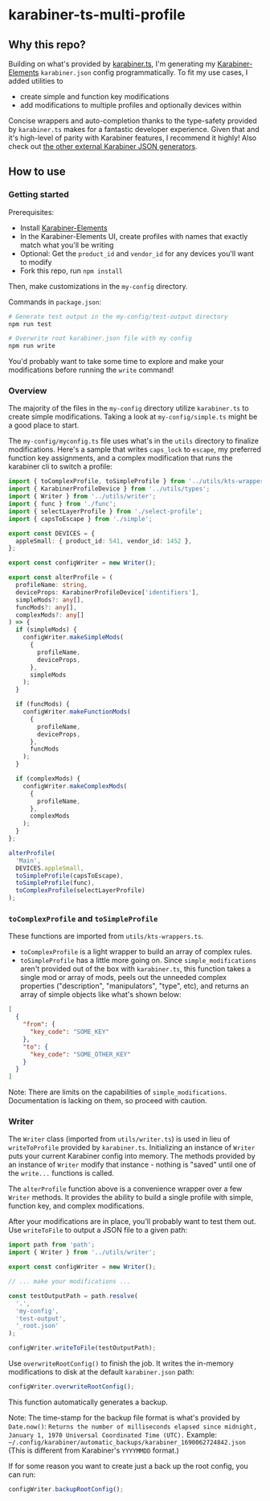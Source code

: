 # karabiner-ts-multi-profile

## Why this repo?

Building on what's provided by [karabiner.ts](https://github.com/evan-liu/karabiner.ts), I'm generating my [Karabiner-Elements](https://karabiner-elements.pqrs.org/) `karabiner.json` config programmatically. To fit my use cases, I added utilities to

- create simple and function key modifications
- add modifications to multiple profiles and optionally devices within

Concise wrappers and auto-completion thanks to the type-safety provided by `karabiner.ts` makes for a fantastic developer experience. Given that and it's high-level of parity with Karabiner features, I recommend it highly! Also check out [the other external Karabiner JSON generators](https://karabiner-elements.pqrs.org/docs/json/external-json-generators/).

## How to use

### Getting started

Prerequisites:

- Install [Karabiner-Elements](https://karabiner-elements.pqrs.org/)
- In the Karabiner-Elements UI, create profiles with names that exactly match what you'll be writing
- Optional: Get the `product_id` and `vendor_id` for any devices you'll want to modify
- Fork this repo, run `npm install`

Then, make customizations in the `my-config` directory.

Commands in `package.json`:

```sh
# Generate test output in the my-config/test-output directory
npm run test

# Overwrite root karabiner.json file with my config
npm run write
```

You'd probably want to take some time to explore and make your modifications before running the `write` command!

### Overview

The majority of the files in the `my-config` directory utilize `karabiner.ts` to create simple modifications. Taking a look at `my-config/simple.ts` might be a good place to start.

The `my-config/myconfig.ts` file uses what's in the `utils` directory to finalize modifications. Here's a sample that writes `caps_lock` to `escape`, my preferred function key assignments, and a complex modification that runs the karabiner cli to switch a profile:

```ts
import { toComplexProfile, toSimpleProfile } from '../utils/kts-wrappers';
import { KarabinerProfileDevice } from '../utils/types';
import { Writer } from '../utils/writer';
import { func } from './func';
import { selectLayerProfile } from './select-profile';
import { capsToEscape } from './simple';

export const DEVICES = {
  appleSmall: { product_id: 541, vendor_id: 1452 },
};

export const configWriter = new Writer();

export const alterProfile = (
  profileName: string,
  deviceProps: KarabinerProfileDevice['identifiers'],
  simpleMods?: any[],
  funcMods?: any[],
  complexMods?: any[]
) => {
  if (simpleMods) {
    configWriter.makeSimpleMods(
      {
        profileName,
        deviceProps,
      },
      simpleMods
    );
  }

  if (funcMods) {
    configWriter.makeFunctionMods(
      {
        profileName,
        deviceProps,
      },
      funcMods
    );
  }

  if (complexMods) {
    configWriter.makeComplexMods(
      {
        profileName,
      },
      complexMods
    );
  }
};

alterProfile(
  'Main',
  DEVICES.appleSmall,
  toSimpleProfile(capsToEscape),
  toSimpleProfile(func),
  toComplexProfile(selectLayerProfile)
);
```

### `toComplexProfile` and `toSimpleProfile`

These functions are imported from `utils/kts-wrappers.ts`.

- `toComplexProfile` is a light wrapper to build an array of complex rules.
- `toSimpleProfile` has a little more going on. Since `simple_modifications` aren't provided out of the box with `karabiner.ts`, this function takes a single mod or array of mods, peels out the unneeded complex properties ("description", "manipulators", "type", etc), and returns an array of simple objects like what's shown below:

```json
[
  {
    "from": {
      "key_code": "SOME_KEY"
    },
    "to": {
      "key_code": "SOME_OTHER_KEY"
    }
  }
]
```

Note: There are limits on the capabilities of `simple_modifications`. Documentation is lacking on them, so proceed with caution.

### Writer

The `Writer` class (imported from `utils/writer.ts`) is used in lieu of `writeToProfile` provided by `karabiner.ts`. Initializing an instance of `Writer` puts your current Karabiner config into memory. The methods provided by an instance of `Writer` modify that instance - nothing is "saved" until one of the `write...` functions is called.

The `alterProfile` function above is a convenience wrapper over a few `Writer` methods. It provides the ability to build a single profile with simple, function key, and complex modifications.

After your modifications are in place, you'll probably want to test them out. Use `writeToFile` to output a JSON file to a given path:

```ts
import path from 'path';
import { Writer } from '../utils/writer';

export const configWriter = new Writer();

// ... make your modifications ...

const testOutputPath = path.resolve(
  '.',
  'my-config',
  'test-output',
  '_root.json'
);

configWriter.writeToFile(testOutputPath);
```

Use `overwriteRootConfig()` to finish the job. It writes the in-memory modifications to disk at the default `karabiner.json` path:

```ts
configWriter.overwriteRootConfig();
```

This function automatically generates a backup.

Note: The time-stamp for the backup file format is what's provided by `Date.now()`: `Returns the number of milliseconds elapsed since midnight, January 1, 1970 Universal Coordinated Time (UTC).` Example: `~/.config/karabiner/automatic_backups/karabiner_1690062724842.json` (This is different from Karabiner's `YYYYMMDD` format.)

If for some reason you want to create just a back up the root config, you can run:

```ts
configWriter.backupRootConfig();
```
